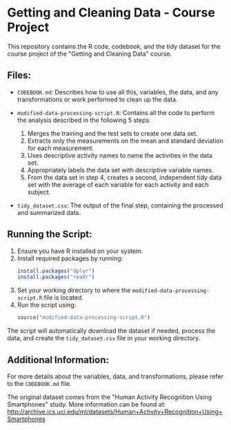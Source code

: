 # Getting and Cleaning Data - Course Project

This repository contains the R code, codebook, and the tidy dataset for the course project of the "Getting and Cleaning Data" course.

## Files:

- `CODEBOOK.md`: Describes how to use all this, variables, the data, and any transformations or work performed to clean up the data.

- `modified-data-processing-script.R`: Contains all the code to perform the analysis described in the following 5 steps:

  1. Merges the training and the test sets to create one data set.
  2. Extracts only the measurements on the mean and standard deviation for each measurement.
  3. Uses descriptive activity names to name the activities in the data set.
  4. Appropriately labels the data set with descriptive variable names.
  5. From the data set in step 4, creates a second, independent tidy data set with the average of each variable for each activity and each subject.

- `tidy_dataset.csv`: The output of the final step, containing the processed and summarized data.

## Running the Script:

1. Ensure you have R installed on your system.
2. Install required packages by running:
   ```R
   install.packages("dplyr")
   install.packages("readr")
   ```
3. Set your working directory to where the `modified-data-processing-script.R` file is located.
4. Run the script using:
   ```R
   source("modified-data-processing-script.R")
   ```

The script will automatically download the dataset if needed, process the data, and create the `tidy_dataset.csv` file in your working directory.

## Additional Information:

For more details about the variables, data, and transformations, please refer to the `CODEBOOK.md` file.

The original dataset comes from the "Human Activity Recognition Using Smartphones" study. More information can be found at:
http://archive.ics.uci.edu/ml/datasets/Human+Activity+Recognition+Using+Smartphones
